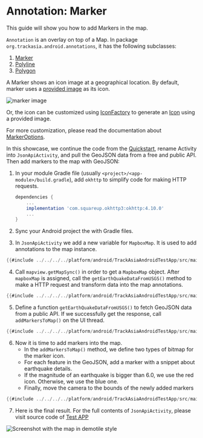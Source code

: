 # Annotation: Marker

This guide will show you how to add Markers in the map.

`Annotation` is an overlay on top of a Map. In package
`org.trackasia.android.annotations`, it has the following subclasses:
1. [Marker]
2. [Polyline]
3. [Polygon]

A Marker shows an icon image at a geographical location. By default, marker uses
a [provided image] as its icon.

![marker image]

Or, the icon can be customized using [IconFactory] to generate an
[Icon] using a provided image.

For more customization, please read the documentation about [MarkerOptions].

In this showcase, we continue the code from the [Quickstart],
rename Activity into `JsonApiActivity`,
and pull the GeoJSON data from a free and public API.
Then add markers to the map with GeoJSON:

1. In your module Gradle file (usually `<project>/<app-module>/build.gradle`), add
   `okhttp` to simplify code for making HTTP requests.


    ```gradle
    dependencies {
        ...
        implementation 'com.squareup.okhttp3:okhttp:4.10.0'
        ...
    }
    ```

2. Sync your Android project the with Gradle files.

3. In `JsonApiActivity` we add a new variable for `MapboxMap`.
   It is used to add annotations to the map instance.

```kotlin
{{#include ../../../../platform/android/TrackAsiaAndroidTestApp/src/main/java/org/trackasia/android/testapp/activity/annotation/JsonApiActivity.kt:top}}
```

4. Call `mapview.getMapSync()` in order to get a `MapboxMap` object.
   After `mapboxMap` is assigned, call the `getEarthQuakeDataFromUSGS()` method
   to make a HTTP request and transform data into the map annotations.

```kotlin
{{#include ../../../../platform/android/TrackAsiaAndroidTestApp/src/main/java/org/trackasia/android/testapp/activity/annotation/JsonApiActivity.kt:mapAsync}}
```

5. Define a function `getEarthQuakeDataFromUSGS()` to fetch GeoJSON data from a public API.
   If we successfully get the response, call `addMarkersToMap()` on the UI thread.

```kotlin
{{#include ../../../../platform/android/TrackAsiaAndroidTestApp/src/main/java/org/trackasia/android/testapp/activity/annotation/JsonApiActivity.kt:getEarthquakes}}
```

6. Now it is time to add markers into the map.
   - In the `addMarkersToMap()` method, we define two types of bitmap for the marker icon.
   - For each feature in the GeoJSON, add a marker with a snippet about earthquake details.
   - If the magnitude of an earthquake is bigger than 6.0, we use the red icon. Otherwise, we use the blue one.
   - Finally, move the camera to the bounds of the newly added markers

```kotlin
{{#include ../../../../platform/android/TrackAsiaAndroidTestApp/src/main/java/org/trackasia/android/testapp/activity/annotation/JsonApiActivity.kt:addMarkers}}
```

7. Here is the final result. For the full contents of `JsonApiActivity`, please visit source code of [Test APP]

<div style="align: center">
  <img src="https://github.com/trackasia/trackasia-native/assets/19887090/00446249-9b19-4a48-8a46-00d4c5a2f981" alt="Screenshot with the map in demotile style">
</div>

[Marker]: https://track-asia.com/trackasia-native/android/api/-map-libre%20-native%20for%20-android/com.mapbox.mapboxsdk.annotations/-marker/index.html
[provided image]: https://github.com/trackasia/trackasia-native/blob/main/platform/android/TrackAsiaAndroid/src/main/res/drawable-xxxhdpi/trackasia_marker_icon_default.png
[Polyline]: https://track-asia.com/trackasia-native/android/api/-map-libre%20-native%20for%20-android/com.mapbox.mapboxsdk.annotations/-polyline/index.html
[Polygon]: https://track-asia.com/trackasia-native/android/api/-map-libre%20-native%20for%20-android/com.mapbox.mapboxsdk.annotations/-polygon/index.html
[marker image]: https://raw.githubusercontent.com/trackasia/trackasia-native/main/test/fixtures/sprites/default_marker.png
[IconFactory]: https://track-asia.com/trackasia-native/android/api/-map-libre%20-native%20for%20-android/com.mapbox.mapboxsdk.annotations/-icon-factory/index.html
[Icon]: https://track-asia.com/trackasia-native/android/api/-map-libre%20-native%20for%20-android/com.mapbox.mapboxsdk.annotations/-icon/index.html
[Quickstart]: ./getting-started-guide.md
[mvn]: https://mvnrepository.com/artifact/org.trackasia.gl/android-plugin-annotation-v9
[Android Developer Documentation]: https://developer.android.com/topic/libraries/architecture/coroutines
[MarkerOptions]: https://track-asia.com/trackasia-native/android/api/-map-libre%20-native%20for%20-android/com.mapbox.mapboxsdk.annotations/-marker-options/index.html
[Test App]: https://github.com/trackasia/trackasia-native/tree/main/platform/android/TrackAsiaAndroidTestApp/src/main/java/org/trackasia/android/testapp/activity/annotation/JsonApiActivity.kt
